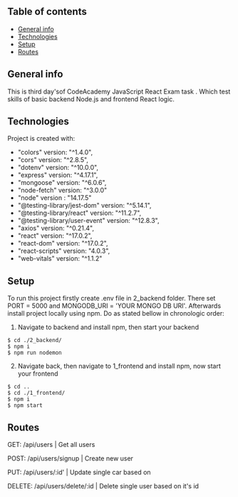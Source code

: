 ## Table of contents

- [General info](#general-info)
- [Technologies](#technologies)
- [Setup](#setup)
- [Routes](#routes)

## General info

This is third day'sof CodeAcademy JavaScript React Exam task . Which test skills of basic backend Node.js and frontend React logic.

## Technologies

Project is created with:

- "colors" version: "^1.4.0",
- "cors" version: "^2.8.5",
- "dotenv" version: "^10.0.0",
- "express" version: "^4.17.1",
- "mongoose" version: "^6.0.6",
- "node-fetch" version: "^3.0.0"
- "node" version : "14.17.5"
- "@testing-library/jest-dom" version: "^5.14.1",
- "@testing-library/react" version: "^11.2.7",
- "@testing-library/user-event" version: "^12.8.3",
- "axios" version: "^0.21.4",
- "react" version: "^17.0.2",
- "react-dom" version: "^17.0.2",
- "react-scripts" version: "4.0.3",
- "web-vitals" version: "^1.1.2"

## Setup

To run this project firstly create .env file in 2_backend folder. There set PORT = 5000 and MONGODB_URI = 'YOUR MONGO DB URI'. Afterwards install project locally using npm.
Do as stated bellow in chronologic order:

1. Navigate to backend and install npm, then start your backend

```
$ cd ./2_backend/
$ npm i
$ npm run nodemon
```

2. Navigate back, then navigate to 1_frontend and install npm, now start your frontend

```
$ cd ..
$ cd ./1_frontend/
$ npm i
$ npm start
```

## Routes

GET: /api/users | Get all users

POST: /api/users/signup | Create new user

PUT: /api/users/:id' | Update single car based on

DELETE: /api/users/delete/:id | Delete single user based on it's id
